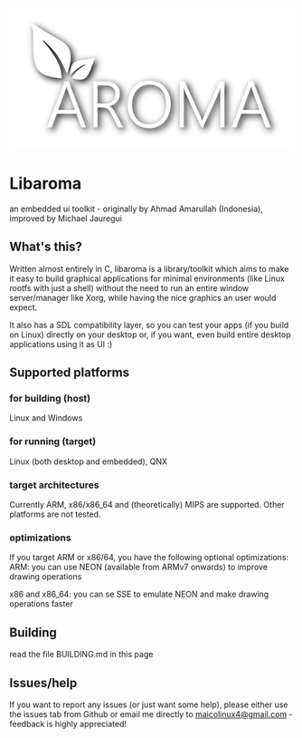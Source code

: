 ![libaroma-logo](/logo.png?raw=true "Libaroma logo")

# Libaroma

an embedded ui toolkit - originally by Ahmad Amarullah (Indonesia), improved by Michael Jauregui

## What's this?

Written almost entirely in C, libaroma is a library/toolkit which aims to make it easy to build graphical applications for minimal environments (like Linux rootfs with just a shell) without the need to run an entire window server/manager like Xorg, while having the nice graphics an user would expect.

It also has a SDL compatibility layer, so you can test your apps (if you build on Linux) directly on your desktop or, if you want, even build entire desktop applications using it as UI :)

## Supported platforms

### for building (host)

Linux and Windows

### for running (target)

Linux (both desktop and embedded), QNX

### target architectures

Currently ARM, x86/x86_64 and (theoretically) MIPS are supported. Other platforms are not tested.

### optimizations

If you target ARM or x86/64, you have the following optional optimizations:
ARM: you can use NEON (available from ARMv7 onwards) to improve drawing operations

x86 and x86_64: you can se SSE to emulate NEON and make drawing operations faster

## Building

read the file BUILDING.md in this page

## Issues/help

If you want to report any issues (or just want some help), please either use the issues tab from Github or email me directly to maicolinux4@gmail.com - feedback is highly appreciated!
